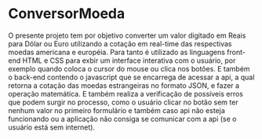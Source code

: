 # ConversorMoeda
O presente projeto tem por objetivo converter um valor digitado em Reais para Dólar ou Euro utilizando a cotação em real-time das respectivas moedas americana e européia. 
Para tanto é utilizado as linguagens front-end HTML e CSS para exbir um interface interativa com o usuário, por exemplo quando coloca o cursor do mouse ou clica nos botões.
E também o back-end contendo o javascript que se encarrega de acessar a api, a qual retorna a cotação das moedas estrangeiras no formato JSON, e fazer a operação matemática.
E também realiza a verificação de possíveis erros que podem surgir no processo, como o usuário clicar no botão sem ter nenhum valor no primeiro formulário 
e também caso api não esteja funcionando ou a aplicação não consiga se comunicar com a api (se o usuário está sem internet).
